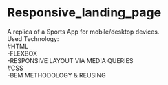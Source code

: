 # Responsive_landing_page
A replica of a Sports App for mobile/desktop devices.
<br/>
Used Technology:<br/>
#HTML<br/>
-FLEXBOX<br/>
-RESPONSIVE LAYOUT VIA MEDIA QUERIES<br/>
#CSS<br/>
-BEM METHODOLOGY & REUSING<br/>


